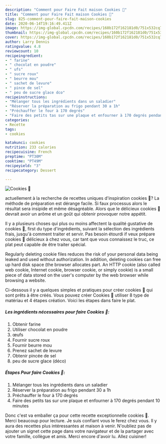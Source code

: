 ```yaml
---
description: "Comment pour Faire Fait maison Cookies 🍫"
title: "Comment pour Faire Fait maison Cookies 🍫"
slug: 825-comment-pour-faire-fait-maison-cookies
date: 2020-06-14T19:16:49.411Z
image: https://img-global.cpcdn.com/recipes/160b172f162181d0/751x532cq70/cookies-🍫-photo-principale-de-la-recette.jpg
thumbnail: https://img-global.cpcdn.com/recipes/160b172f162181d0/751x532cq70/cookies-🍫-photo-principale-de-la-recette.jpg
cover: https://img-global.cpcdn.com/recipes/160b172f162181d0/751x532cq70/cookies-🍫-photo-principale-de-la-recette.jpg
author: Larry Dennis
ratingvalue: 4.8
reviewcount: 10
recipeingredient:
- " farine"
- " chocolat en poudre"
- " ufs"
- " sucre roux"
- " beurre mou"
- " sachet de levure"
- " pince de sel"
- " peu de sucre glace dco"
recipeinstructions:
- "Mélanger tous les ingrédients dans un saladier"
- "Réserver la préparation au frigo pendant 30 a 1h"
- "Préchauffer le four à 170 degrés"
- "Faire des petits tas sur une plaque et enfourner à 170 degrés pendant 10 minutes"
categories:
- Recette
tags:
- cookies

katakunci: cookies 
nutrition: 233 calories
recipecuisine: French
preptime: "PT30M"
cooktime: "PT49M"
recipeyield: "3"
recipecategory: Dessert

---
```



![Cookies 🍫](https://img-global.cpcdn.com/recipes/160b172f162181d0/751x532cq70/cookies-🍫-photo-principale-de-la-recette.jpg)

actuellement à la recherche de recettes uniques d'inspiration cookies 🍫? La méthode de préparation est dérange facile. Si faux processus alors le résultat sera insipide et même désagréable. Alors que le délicieux cookies 🍫 devrait avoir un arôme et un goût qui obtenir provoquer notre appétit.

Il y a plusieurs choses qui plus ou moins affectent la qualité gustative de cookies 🍫, first du type d'ingrédients, suivant la sélection des ingrédients frais, jusqu'à comment traiter et servir. Pas besoin étourdi if veux prépare cookies 🍫 délicieux à chez vous, car tant que vous connaissez le truc, ce plat peut capable de être traiter spécial.

Regularly deleting cookie files reduces the risk of your personal data being leaked and used without authorization. In addition, deleting cookies can free up hard disk space (the browser allocates part. An HTTP cookie (also called web cookie, Internet cookie, browser cookie, or simply cookie) is a small piece of data stored on the user&#39;s computer by the web browser while browsing a website.


Ci-dessous il y a quelques simples et pratiques pour créer cookies 🍫 qui sont prêts à être créés. Vous pouvez créer Cookies 🍫 utiliser 8 type de matériau et 4 étapes création. Voici les étapes dans faire le plat.

<!--inarticleads1-->

##### Les ingrédients nécessaires pour faire Cookies 🍫:

1. Obtenir  farine
1. Utiliser  chocolat en poudre
1.   œufs
1. Fournir  sucre roux
1. Fournir  beurre mou
1. Prenez  sachet de levure
1. Obtenir  pincée de sel
1.   peu de sucre glace (déco)




<!--inarticleads2-->

##### Étapes Pour faire Cookies 🍫:

1. Mélanger tous les ingrédients dans un saladier
1. Réserver la préparation au frigo pendant 30 a 1h
1. Préchauffer le four à 170 degrés
1. Faire des petits tas sur une plaque et enfourner à 170 degrés pendant 10 minutes





Donc c'est va emballer ça pour cette recette exceptionnelle cookies 🍫. Merci beaucoup pour lecture. Je suis confiant vous le ferez chez vous. Il y aura des recettes plus  intéressantes at maison à venir. N'oubliez pas de ajouter un signet cette page dans votre navigateur et de la partager avec votre famille, collègue et amis. Merci encore d'avoir lu. Allez cuisiner!
